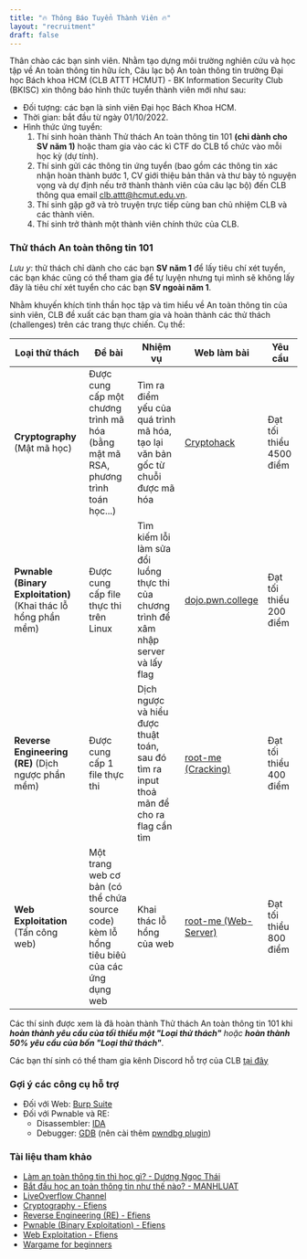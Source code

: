 ```yaml
---
title: "🔥 Thông Báo Tuyển Thành Viên 🔥"
layout: "recruitment"
draft: false
---
```


Thân chào các bạn sinh viên. Nhằm tạo dựng môi trường nghiên cứu và học tập về An toàn thông tin hữu ích, Câu lạc bộ An toàn thông tin trường Đại học Bách khoa HCM (CLB ATTT HCMUT) - BK Information Security Club (BKISC) xin thông báo hình thức tuyển thành viên mới như sau:

- Đối tượng: các bạn là sinh viên Đại học Bách Khoa HCM.
- Thời gian: bắt đầu từ ngày 01/10/2022.
- Hình thức ứng tuyển: 
    1. Thí sinh hoàn thành Thử thách An toàn thông tin 101 **(chỉ dành cho SV năm 1)** hoặc tham gia vào các kì CTF do CLB tổ chức vào mỗi học kỳ (dự tính).
    2. Thí sinh gửi các thông tin ứng tuyển (bao gồm các thông tin xác nhận hoàn thành bước 1, CV giới thiệu bản thân và thư bày tỏ nguyện vọng và dự định nếu trở thành thành viên của câu lạc bộ) đến CLB thông qua email clb.attt@hcmut.edu.vn.
    3. Thí sinh gặp gỡ và trò truyện trực tiếp cùng ban chủ nhiệm CLB và các thành viên.
    4. Thí sinh trở thành một thành viên chính thức của CLB.

### Thử thách An toàn thông tin 101
*Lưu y*: thử thách chỉ dành cho các bạn **SV năm 1** để lấy tiêu chí xét tuyển, các bạn khác cũng có thể tham gia để tự luyện nhưng tụi mình sẽ không lấy đây là tiêu chí xét tuyển cho các bạn **SV ngoài năm 1**.

Nhằm khuyến khích tinh thần học tập và tìm hiểu về An toàn thông tin của sinh viên, CLB đề xuất các bạn tham gia và hoàn thành các thử thách (challenges) trên các trang thực chiến. Cụ thể:

| Loại thử thách    | Đề bài | Nhiệm vụ | Web làm bài | Yêu cầu
|---	             |---	    |---	|---	|---	
**Cryptography** (Mật mã học) | Được cung cấp một chương trình mã hóa (bằng mật mã RSA, phương trình toán học...) | Tìm ra điểm yếu của quá trình mã hóa, tạo lại văn bản gốc từ chuỗi được mã hóa | [Cryptohack](https://cryptohack.org/) | Đạt tối thiểu 4500 điểm
**Pwnable (Binary Exploitation)** (Khai thác lỗ hổng phần mềm)| Được cung cấp file thực thi trên Linux | Tìm kiếm lỗi làm sửa đổi luồng thực thi của chương trình để xâm nhập server và lấy flag | [dojo.pwn.college](https://dojo.pwn.college/dojos) | Đạt tối thiểu 200 điểm
**Reverse Engineering (RE)** (Dịch ngược phần mềm)| Được cung cấp 1 file thực thi | Dịch ngược và hiểu được thuật toán, sau đó tìm ra input thoả mãn để cho ra flag cần tìm | [root-me (Cracking)](https://www.root-me.org/en/Challenges/Cracking/) | Đạt tối thiểu 400 điểm
**Web Exploitation** (Tấn công web)         | Một trang web cơ bản (có thể chứa source code) kèm lỗ hổng tiêu biêủ của các ứng dụng web| Khai thác lỗ hổng của web | [root-me (Web-Server)](https://www.root-me.org/en/Challenges/Web-Server) | Đạt tối thiểu 800 điểm

Các thí sinh được xem là đã hoàn thành Thử thách An toàn thông tin 101 khi ***hoàn thành yêu cầu của tối thiểu một "Loại thử thách"*** *hoặc* ***hoàn thành 50% yêu cầu của bốn "Loại thử thách"***. 

<!-- Khi hoàn thành các thử thách, thí sinh sẽ có cơ hội nhận thêm các giải thưởng và quà lưu niệm từ CLB (under-construction) -->

Các bạn thí sinh có thể tham gia kênh Discord hỗ trợ của CLB [tại đây](https://discord.gg/wf9xSVPPvn)

### Gợi ý các công cụ hỗ trợ
- Đối với Web: [Burp Suite](https://portswigger.net/burp)
- Đối với Pwnable và RE:
    + Disassembler: [IDA](https://medium.com/m/global-identity?redirectUrl=https%3A%2F%2Ftradahacking.vn%2Freversing-with-ida-from-scratch-p1-a0360893d2d5)
    + Debugger: [GDB](https://www.sourceware.org/gdb/) (nên cài thêm [pwndbg plugin](https://github.com/pwndbg/pwndbg))

### Tài liệu tham khảo
+ [Làm an toàn thông tin thì học gì? - Dương Ngọc Thái](https://vnhacker.blogspot.com/2012/05/lam-toan-thong-tin-thi-hoc-gi.html)
+ [Bắt đầu học an toàn thông tin như thế nào? - MANHLUAT](https://l4w.io/2017/07/bat-dau-hoc-an-toan-thong-tin-nhu-the-nao/)
+ [LiveOverflow Channel](https://www.youtube.com/watch?v=iyAyN3GFM7A&list=PLhixgUqwRTjxglIswKp9mpkfPNfHkzyeN)
+ [Cryptography - Efiens](https://www.facebook.com/efiens.team/posts/pfbid02nSyBE8MYmgeRCqx9ZZkfvpMF8TvNx7E5m4aEhyUjL85MtBHNq5xzf6EKeGsB6EEl)
+ [Reverse Engineering (RE) - Efiens](https://www.facebook.com/efiens.team/posts/pfbid0fWhcATzEKsopfqo6nXSYWubBJhmCRcSCedcBXWyRZRWVxp6VxzqdfWhSeo4fWrBNl)
+ [Pwnable (Binary Exploitation) - Efiens](https://www.facebook.com/efiens.team/posts/pfbid0ACQgiNAANyTjTJRVcYCFSfBLYEuVyNGiz4g4w2NnULtPrzjtee5dDQiyNGfwDARnl)
+ [Web Exploitation - Efiens](https://www.facebook.com/efiens.team/posts/pfbid02uQ1rvx9GXqF7JvtL1Vzs11BY9PzK4BvM7h5HfP6kodY9o14EH4AU14W6bvDspXj3l)
+ [Wargame for beginners](https://overthewire.org/wargames/bandit)
